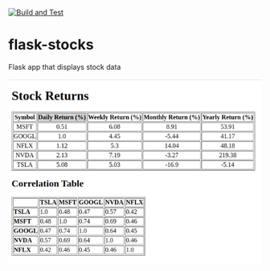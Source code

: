 [![Build and Test](https://github.com/kustex/flask-stocks/actions/workflows/build.yml/badge.svg)](https://github.com/kustex/flask-stocks/actions/workflows/build.yml)

# flask-stocks
Flask app that displays stock data

<img src="img/screenshot-html.png" alt="Screenshot">
